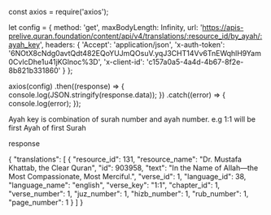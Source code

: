 const axios = require('axios');

let config = {
  method: 'get',
maxBodyLength: Infinity,
  url: 'https://apis-prelive.quran.foundation/content/api/v4/translations/:resource_id/by_ayah/:ayah_key',
  headers: { 
    'Accept': 'application/json', 
    'x-auth-token': '6NOtX8cNdg0avtQdt482EQoYUJmQOsuV.yqJ3CHT14Vv6TnEWqhlH9Yam0CvlcDhe1u41jKGlnoc%3D', 
    'x-client-id': 'c157a0a5-4a4d-4b67-8f2e-8b821b331860'
  }
};

axios(config)
.then((response) => {
  console.log(JSON.stringify(response.data));
})
.catch((error) => {
  console.log(error);
});

Ayah key is combination of surah number and ayah number. e.g 1:1 will be first Ayah of first Surah


response

{
  "translations": [
    {
      "resource_id": 131,
      "resource_name": "Dr. Mustafa Khattab, the Clear Quran",
      "id": 903958,
      "text": "In the Name of Allah—the Most Compassionate, Most Merciful.",
      "verse_id": 1,
      "language_id": 38,
      "language_name": "english",
      "verse_key": "1:1",
      "chapter_id": 1,
      "verse_number": 1,
      "juz_number": 1,
      "hizb_number": 1,
      "rub_number": 1,
      "page_number": 1
    }
  ]
}